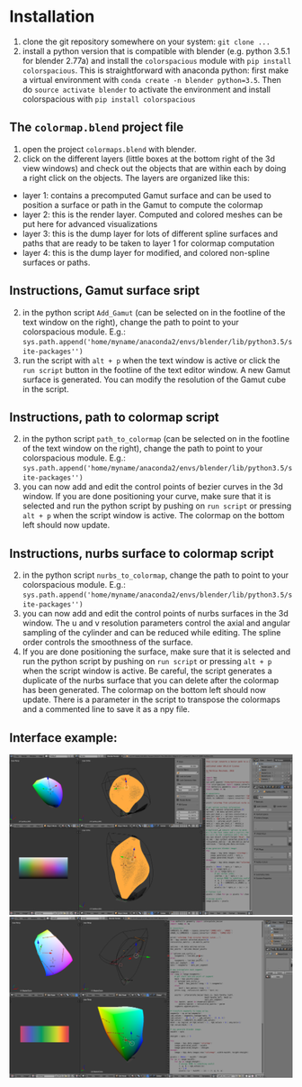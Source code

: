 # Installation
1. clone the git repository somewhere on your system: `git clone ...`
2. install a python version that is compatible with blender (e.g. python 3.5.1 for
   blender 2.77a) and install the
   `colorspacious` module with `pip install colorspacious`.
   This is straightforward with anaconda python: first make a virtual
   environment with `conda create -n blender python=3.5`. 
   Then do `source activate blender` to activate the environment and install
   colorspacious with `pip install colorspacious`

## The `colormap.blend` project file
1. open the project `colormaps.blend` with blender.
2. click on the different layers (little boxes at the bottom right of the 3d
   view windows) and check out the objects that are within each by doing a right
   click on the objects. The layers are organized like this:
 * layer 1: contains a precomputed Gamut surface and can be used to position
   a surface or path in the Gamut to compute the colormap
 * layer 2: this is the render layer. Computed and colored meshes can be put
   here for advanced visualizations
 * layer 3: this is the dump layer for lots of different spline surfaces and
   paths that are ready to be taken to layer 1 for colormap computation
 * layer 4: this is the dump layer for modified, and colored non-spline 
   surfaces or paths.

## Instructions, Gamut surface sript
2. in the python script `Add_Gamut` (can be selected on in the footline
   of the text window on the right), change the path to point to your
   colorspacious module. 
   E.g.: `sys.path.append('home/myname/anaconda2/envs/blender/lib/python3.5/site-packages'')`
3. run the script with `alt + p` when the text window is active or click
   the `run script` button in the footline of the text editor window.
   A new Gamut surface is generated. You can modify the resolution of the Gamut
   cube in the script.

## Instructions, path to colormap script
2. in the python script `path_to_colormap` (can be selected on in the footline
   of the text window on the right), change the path to point to your
   colorspacious module. 
   E.g.: `sys.path.append('home/myname/anaconda2/envs/blender/lib/python3.5/site-packages'')`
3. you can now add and edit the control points of bezier curves in the 3d window.
   If you are done positioning your curve,
   make sure that it is selected and run the python script by pushing on `run script`
   or pressing `alt + p` when the script window is active. The colormap on
   the bottom left should now update.

## Instructions, nurbs surface to colormap script

2. in the python script `nurbs_to_colormap`, change the path to point to your
   colorspacious module. E.g.: `sys.path.append('home/myname/anaconda2/envs/blender/lib/python3.5/site-packages'')`
3. you can now add and edit the control points of nurbs surfaces in the 3d window. 
   The u and v resolution parameters
   control the axial and angular sampling of the cylinder and can be reduced
   while editing. The spline order controls the smoothness of the surface.
4. If you are done positioning the surface,
   make sure that it is selected and run the python script by pushing on `run script`
   or pressing `alt + p` when the script window is active. Be careful, the script
   generates a duplicate of the nurbs surface that you can delete after the
   colormap has been generated. The colormap on the bottom left should now update.
   There is a parameter in the script to transpose the colormaps and a commented
   line to save it as a npy file.


## Interface example:
![blender interface surface](images/blender_example2.png)
![blender interface path](images/blender_example.png)
